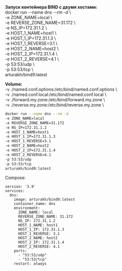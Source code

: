 **Запуск контейнера BIND с двумя хостами:**<br>
docker run --name dns --rm -d \\<br>
-e ZONE_NAME=local \\<br>
-e REVERSE_ZONE_NAME=31.172 \\<br>
-e NS_IP=172.31.1.2 \\<br>
-e HOST_1_NAME=host1 \\<br>
-e HOST_1_IP=172.31.1.3 \\<br>
-e HOST_1_REVERSE=3.1 \\<br>
-e HOST_2_NAME=host2 \\<br>
-e HOST_2_IP=172.31.1.4 \\<br>
-e HOST_2_REVERSE=4.1 \\<br>
-p 53:53/udp \\<br>
-p 53:53/tcp \\<br>
arturakh/bind9:latest

**Volume:**<br>
-v ./named.conf.options:/etc/bind/named.conf.options \\<br>
-v ./named.conf.local:/etc/bind/named.conf.local \\<br>
-v ./forward.my.zone:/etc/bind/forward.my.zone \\<br>
-v ./reverse.my.zone:/etc/bind/reverse.my.zone \\<br>

```bash
docker run --name dns --rm -d
-e ZONE_NAME=local
-e REVERSE_ZONE_NAME=31.172
-e NS_IP=172.31.1.2
-e HOST_1_NAME=host1
-e HOST_1_IP=172.31.1.3
-e HOST_1_REVERSE=3.1
-e HOST_2_NAME=host2
-e HOST_2_IP=172.31.1.4
-e HOST_2_REVERSE=4.1
-p 53:53/udp
-p 53:53/tcp
arturakh/bind9:latest
```

Compose:
```
version: '3.9'
services:
  dns:
    image: arturakh/bind9:latest
    container_name: dns
    environment:
      ZONE_NAME: local
      REVERSE_ZONE_NAME: 31.172
      NS_IP: 172.31.1.2
      HOST_1_NAME: host1
      HOST_1_IP: 172.31.1.3
      HOST_1_REVERSE: 3.1
      HOST_2_NAME: host2
      HOST_2_IP: 172.31.1.4
      HOST_2_REVERSE: 4.1
    ports:
      - "53:53/udp"
      - "53:53/tcp"
    restart: always
```